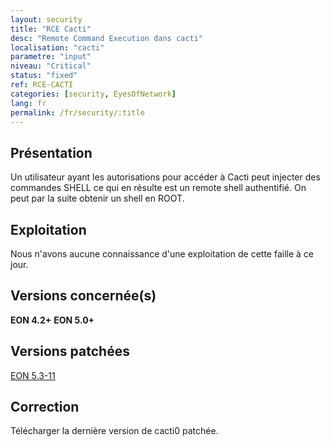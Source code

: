 ```yaml
---
layout: security
title: "RCE Cacti"
desc: "Remote Command Execution dans cacti"
localisation: "cacti"
parametre: "input"
niveau: "Critical"
status: "fixed"
ref: RCE-CACTI
categories: [security, EyesOfNetwork]
lang: fr
permalink: /fr/security/:title
---
```


## Présentation

Un utilisateur ayant les autorisations pour accéder à Cacti peut injecter des commandes SHELL ce qui en résulte est un remote shell authentifié. On peut par la suite obtenir un shell en ROOT.

## Exploitation

Nous n'avons aucune connaissance d'une exploitation de cette faille à ce jour.

## Versions concernée(s)

**EON 4.2+**
**EON 5.0+**

## Versions patchées

[EON 5.3-11](https://github.com/EyesOfNetworkCommunity/eonweb/releases/tag/5.3-11)

## Correction

Télécharger la dernière version de cacti0 patchée.